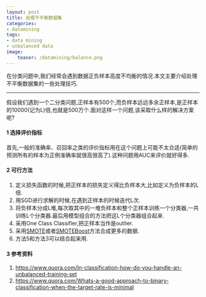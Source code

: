 ```yaml
---
layout: post
title: 处理不平衡数据集
categories: 
- datamining
tags:
- data mining
- unbalanced data
image:
    teaser: /datamining/balance.png
---
```


在分类问题中,我们经常会遇到数据正负样本高度不均衡的情况.本文主要介绍处理不平衡数据集的一些处理技巧.

---------------------------

假设我们遇到一个二分类问题,正样本有500个,而负样本远远多余正样本,是正样本的10000(记为L)倍,也就是500万个.面对这样一个问题,该采取什么样的解决方案呢?

#### 1 选择评价指标

首先,一般的准确率、召回率之类的评价指标用在这个问题上可能不太合适(简单的预测所有的样本为正例准确率就很高很高了).这种问题用AUC来评价就好得多.

#### 2 可行方法

1. 定义损失函数的时候,把正样本的损失定义得比负样本大,比如定义为负样本的L倍.
2. 用SGD进行求解的时候,在遇到正样本的时候迭代L次.
3. 将负样本分成L堆,每次取其中的一堆负样本和整个正样本训练一个分类器,一共训练L个分类器.最后用模型组合的方法把这L个分类器组合起来.
4. 采用One Class Classifier,把正样本当作是outlier.
5. 采用[SMOTE](http://wiki.pentaho.com/display/DATAMINING/SMOTE)或者[SMOTEBoost](http://wiki.pentaho.com/display/DATAMINING/SMOTE)方法合成更多的数据.
6. 方法5和方法3可以结合起来用.

#### 3 参考资料

1. <https://www.quora.com/In-classification-how-do-you-handle-an-unbalanced-training-set>
2. <https://www.quora.com/Whats-a-good-approach-to-binary-classification-when-the-target-rate-is-minimal>
